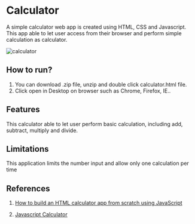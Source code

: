 # Calculator
A simple calculator web app is created using HTML, CSS and Javascript. This app able to let user access from their browser and perform simple calculation as calculator. 

![calculator](https://user-images.githubusercontent.com/22289585/44197843-62c19e80-a172-11e8-8542-430b5d525de7.JPG)

## How to run?
1. You can download .zip file, unzip and double click calculator.html file.
2. Click open in Desktop on browser such as Chrome, Firefox, IE..

## Features
This calculator able to let user perform basic calculation, including add, subtract, multiply and divide.

## Limitations
This application limits the number input and allow only one calculation per time

## References
1. [How to build an HTML calculator app from scratch using JavaScript ](https://medium.freecodecamp.org/how-to-build-an-html-calculator-app-from-scratch-using-javascript-4454b8714b98)

2. [Javascript Calculator](https://codepen.io/giana/pen/GJMBEv)
